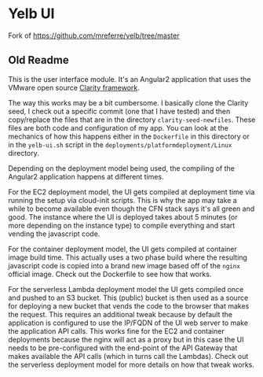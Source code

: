 # Yelb UI

Fork of https://github.com/mreferre/yelb/tree/master

## Old Readme

This is the user interface module. It's an Angular2 application that uses the VMware open source [Clarity framework](https://clarity.design/).

The way this works may be a bit cumbersome. I basically clone the Clarity seed, I check out a specific commit (one that I have tested) and then copy/replace the files that are in the directory `clarity-seed-newfiles`. These files are both code and configuration of my app. You can look at the mechanics of how this happens either in the `Dockerfile` in this directory or in the `yelb-ui.sh` script in the `deployments/platformdeployment/Linux` directory. 

Depending on the deployment model being used, the compiling of the Angular2 application happens at different times. 

For the EC2 deployment model, the UI gets compiled at deployment time via running the setup via cloud-init scripts. This is why the app may take a while to become available even though the CFN stack says it's all green and good. The instance where the UI is deployed takes about 5 minutes (or more depending on the instance type) to compile everything and start vending the javascript code. 

For the container deployment model, the UI gets compiled at container image build time. This actually uses a two phase build where the resulting javascript code is copied into a brand new image based off of the `nginx` official image. Check out the Dockerfile to see how that works. 

For the serverless Lambda deployment model the UI gets compiled once and pushed to an S3 bucket. This (public) bucket is then used as a source for deploying a new bucket that vends the code to the browser that makes the request. This requires an additional tweak because by default the application is configured to use the IP/FQDN of the UI web server to make the application API calls. This works fine for the EC2 and container deployments because the nginx will act as a proxy but in this case the UI needs to be pre-configured with the end-point of the API Gateway that makes available the API calls (which in turns call the Lambdas). Check out the serverless deployment model for more details on how that tweak works. 

